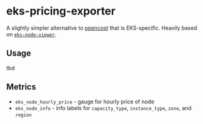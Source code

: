 # eks-pricing-exporter

A slightly simpler alternative to [opencost](https://github.com/opencost/opencost) that is EKS-specific. Heavily based on [`eks-node-viewer`](https://github.com/awslabs/eks-node-viewer).

## Usage

tbd

## Metrics

- `eks_node_hourly_price` - gauge for hourly price of node
- `eks_node_info` - info labels for `capacity_type`, `instance_type`, `zone`, and `region`
